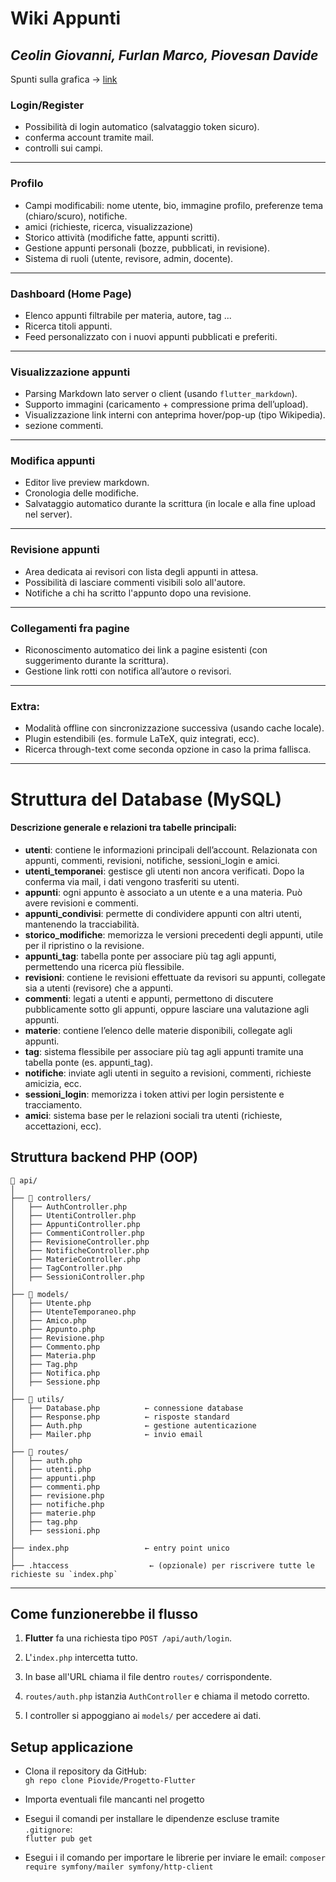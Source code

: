 # Wiki Appunti

## *Ceolin Giovanni, Furlan Marco, Piovesan Davide*

Spunti sulla grafica → [link](http://flutterlibrary.com)

### **Login/Register**

* Possibilità di login automatico (salvataggio token sicuro).  
* conferma account tramite mail.  
* controlli sui campi.

---

### **Profilo**

* Campi modificabili: nome utente, bio, immagine profilo, preferenze tema (chiaro/scuro), notifiche.  
* amici (richieste, ricerca, visualizzazione)  
* Storico attività (modifiche fatte, appunti scritti).  
* Gestione appunti personali (bozze, pubblicati, in revisione).  
* Sistema di ruoli (utente, revisore, admin, docente).

---

### **Dashboard (Home Page)**

* Elenco appunti filtrabile per materia, autore, tag ...  
* Ricerca titoli appunti.  
* Feed personalizzato con i nuovi appunti pubblicati e preferiti.

---

### **Visualizzazione appunti**

* Parsing Markdown lato server o client (usando `flutter_markdown`).  
* Supporto immagini (caricamento \+ compressione prima dell’upload).  
* Visualizzazione link interni con anteprima hover/pop-up (tipo Wikipedia).  
* sezione commenti.

---

### **Modifica appunti**

* Editor live preview markdown.  
* Cronologia delle modifiche.  
* Salvataggio automatico durante la scrittura (in locale e alla fine upload nel server).

---

### **Revisione appunti**

* Area dedicata ai revisori con lista degli appunti in attesa.  
* Possibilità di lasciare commenti visibili solo all'autore.  
* Notifiche a chi ha scritto l'appunto dopo una revisione.

---

### **Collegamenti fra pagine**

* Riconoscimento automatico dei link a pagine esistenti (con suggerimento durante la scrittura).  
* Gestione link rotti con notifica all’autore o revisori.

---

### **Extra:**

* Modalità offline con sincronizzazione successiva (usando cache locale).  
* Plugin estendibili (es. formule LaTeX, quiz integrati, ecc).  
* Ricerca through-text come seconda opzione in caso la prima fallisca.

---

# Struttura del Database (MySQL)

#### **Descrizione generale e relazioni tra tabelle principali:**

* **utenti**: contiene le informazioni principali dell’account. Relazionata con appunti, commenti, revisioni, notifiche, sessioni\_login e amici.  
* **utenti\_temporanei**: gestisce gli utenti non ancora verificati. Dopo la conferma via mail, i dati vengono trasferiti su utenti.  
* **appunti**: ogni appunto è associato a un utente e a una materia. Può avere revisioni e commenti.  
* **appunti\_condivisi**: permette di condividere appunti con altri utenti, mantenendo la tracciabilità.  
* **storico\_modifiche**: memorizza le versioni precedenti degli appunti, utile per il ripristino o la revisione.  
* **appunti\_tag**: tabella ponte per associare più tag agli appunti, permettendo una ricerca più flessibile.  
* **revisioni**: contiene le revisioni effettuate da revisori su appunti, collegate sia a utenti (revisore) che a appunti.  
* **commenti**: legati a utenti e appunti, permettono di discutere pubblicamente sotto gli appunti, oppure lasciare una valutazione agli appunti.  
* **materie**: contiene l’elenco delle materie disponibili, collegate agli appunti.  
* **tag**: sistema flessibile per associare più tag agli appunti tramite una tabella ponte (es. appunti\_tag).  
* **notifiche**: inviate agli utenti in seguito a revisioni, commenti, richieste amicizia, ecc.  
* **sessioni\_login**: memorizza i token attivi per login persistente e tracciamento.  
* **amici**: sistema base per le relazioni sociali tra utenti (richieste, accettazioni, ecc).

## **Struttura backend PHP (OOP)**

`📁 api/`  
`│`  
`├── 📁 controllers/`  
`│   ├── AuthController.php`  
`│   ├── UtentiController.php`  
`│   ├── AppuntiController.php`  
`│   ├── CommentiController.php`  
`│   ├── RevisioneController.php`  
`│   ├── NotificheController.php`  
`│   ├── MaterieController.php`  
`│   ├── TagController.php`  
`│   ├── SessioniController.php`  
`│`  
`├── 📁 models/`  
`│   ├── Utente.php`  
`│   ├── UtenteTemporaneo.php`  
`│   ├── Amico.php`  
`│   ├── Appunto.php`  
`│   ├── Revisione.php`  
`│   ├── Commento.php`  
`│   ├── Materia.php`  
`│   ├── Tag.php`  
`│   ├── Notifica.php`  
`│   ├── Sessione.php`  
`│`  
`├── 📁 utils/`  
`│   ├── Database.php          ← connessione database`  
`│   ├── Response.php          ← risposte standard`  
`│   ├── Auth.php              ← gestione autenticazione`  
`│   ├── Mailer.php            ← invio email`  
`│`  
`├── 📁 routes/`  
`│   ├── auth.php`  
`│   ├── utenti.php`  
`│   ├── appunti.php`  
`│   ├── commenti.php`  
`│   ├── revisione.php`  
`│   ├── notifiche.php`  
`│   ├── materie.php`  
`│   ├── tag.php`  
`│   ├── sessioni.php`  
`│`  
`├── index.php                 ← entry point unico`  
`│`  
`` ├── .htaccess                  ← (opzionale) per riscrivere tutte le richieste su `index.php` ``

---

## **Come funzionerebbe il flusso**

1. **Flutter** fa una richiesta tipo `POST /api/auth/login`.

2. L'`index.php` intercetta tutto.

3. In base all'URL chiama il file dentro `routes/` corrispondente.

4. `routes/auth.php` istanzia `AuthController` e chiama il metodo corretto.

5. I controller si appoggiano ai `models/` per accedere ai dati.



## Setup applicazione

- Clona il repository da GitHub:  
  `gh repo clone Piovide/Progetto-Flutter`

- Importa eventuali file mancanti nel progetto

- Esegui il comandi per installare le dipendenze escluse tramite `.gitignore`:  
  `flutter pub get`
- Esegui i il comando per importare le librerie per inviare le email:
`composer require symfony/mailer symfony/http-client`
